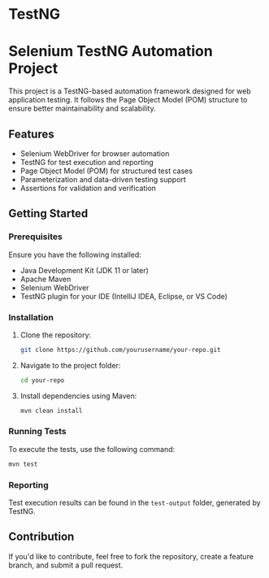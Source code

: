 # TestNG
# Selenium TestNG Automation Project

This project is a TestNG-based automation framework designed for web application testing. It follows the Page Object Model (POM) structure to ensure better maintainability and scalability.

## Features
- Selenium WebDriver for browser automation
- TestNG for test execution and reporting
- Page Object Model (POM) for structured test cases
- Parameterization and data-driven testing support
- Assertions for validation and verification

## Getting Started

### Prerequisites
Ensure you have the following installed:
- Java Development Kit (JDK 11 or later)
- Apache Maven
- Selenium WebDriver
- TestNG plugin for your IDE (IntelliJ IDEA, Eclipse, or VS Code)

### Installation
1. Clone the repository:
   ```sh
   git clone https://github.com/yourusername/your-repo.git
   ```  
2. Navigate to the project folder:
   ```sh
   cd your-repo
   ```  
3. Install dependencies using Maven:
   ```sh
   mvn clean install
   ```  

### Running Tests
To execute the tests, use the following command:
```sh
mvn test
```

### Reporting
Test execution results can be found in the `test-output` folder, generated by TestNG.

## Contribution
If you'd like to contribute, feel free to fork the repository, create a feature branch, and submit a pull request.

